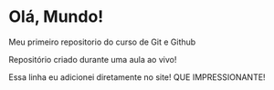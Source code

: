 # Olá, Mundo!
 Meu primeiro repositorio do curso de Git e Github

 Repositório criado durante uma aula ao vivo!

Essa linha eu  adicionei diretamente  no site! QUE IMPRESSIONANTE!
